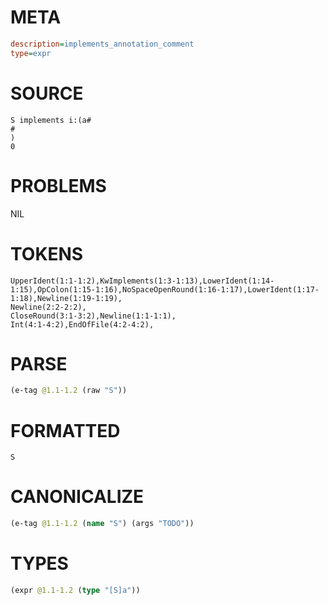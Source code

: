 # META
~~~ini
description=implements_annotation_comment
type=expr
~~~
# SOURCE
~~~roc
S implements i:(a#
#
)
0
~~~
# PROBLEMS
NIL
# TOKENS
~~~zig
UpperIdent(1:1-1:2),KwImplements(1:3-1:13),LowerIdent(1:14-1:15),OpColon(1:15-1:16),NoSpaceOpenRound(1:16-1:17),LowerIdent(1:17-1:18),Newline(1:19-1:19),
Newline(2:2-2:2),
CloseRound(3:1-3:2),Newline(1:1-1:1),
Int(4:1-4:2),EndOfFile(4:2-4:2),
~~~
# PARSE
~~~clojure
(e-tag @1.1-1.2 (raw "S"))
~~~
# FORMATTED
~~~roc
S
~~~
# CANONICALIZE
~~~clojure
(e-tag @1.1-1.2 (name "S") (args "TODO"))
~~~
# TYPES
~~~clojure
(expr @1.1-1.2 (type "[S]a"))
~~~
